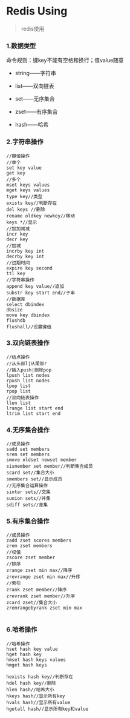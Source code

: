 
# Redis Using

> redis使用



### 1.数据类型

命令规则：键key不能有空格和换行；值value随意

-  string——字符串

-  list——双向链表

-  set——无序集合

-  zset——有序集合

-  hash——哈希

### 2.字符串操作

```
//键值操作
//单个
set key value
get key
//多个
mset keys values
mget keys values
type key//类型
exists key//判断存在
del keys //删除
rename oldkey newkey//移动
keys *//显示
//加加减减
incr key
decr key
//加减
incrby key int
decrby key int
//过期时间
expire key second
ttl key
//字符串操作
append key value//追加
substr key start end//子串
//数据库
select dbindex
dbsize
move key dbindex
flushdb
flushall//设置键值
```

### 3.双向链表操作

```
//结点操作
//从头部l|从尾部r
//插入push|删除pop
lpush list nodes
rpush list nodes
lpop list
rpop list
//双向链表操作
llen list
lrange list start end
ltrim list start end

```

### 4.无序集合操作

```
//成员操作
sadd set members
srem set members
smove oldset newset member
sismember set member//判断集合成员
scard set//集合大小
smembers set//显示成员
//无序集合运算操作
sinter sets//交集
sunion sets//并集
sdiff sets//差集
```

### 5.有序集合操作

```
//成员操作
zadd zset scores members
zrem zset members
//权值
zscore zset member
//排序
zrange zset min max//降序
zrevrange zset min max//升序
//索引
zrank zset member//降序
zrevrank zset member//升序
zcard zset//集合大小
zremrangebyrank zset min max


```

### 6.哈希操作

```
//哈希操作
hset hash key value
hget hash key
hmset hash keys values
hmget hash keys

hexists hash key//判断存在
hdel hash key//删除
hlen hash//哈希大小
hkeys hash//显示所有key
hvals hash//显示所有value
hgetall hash//显示所有key和value
```

